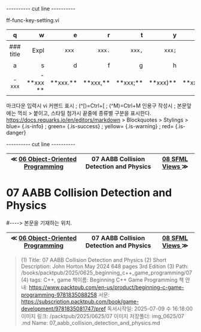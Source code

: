 
---------- cut line ----------

ff-func-key-setting.vi

| q     | w     | e     | r     | t     | y     | u     | i     | o     | p     |
:------:|------:|------:|------:|------:|------:|------:|------:|------:|------:|
|### title | ``` ``` Expl| `xxx `|`xxx.`|`xxx,`|`xxx;`|`xxx)`|`xxx:`|`xxx}`| 없 음 |
| a     | s     | d     | f     | g     | h     | j     | k     | l     |
|- `xxx`|- \*\*xxx \*\*| \*\*xxx.\*\*| \*\*xxx,\*\*| \*\*xxx;\*\*| \*\*xxx)\*\*| \*\*xxx:\*\*| \*\*xxx}\*\*|

마크다운 입력시 vi 커맨드 표시 ; (^[)=Ctrl+[ ; (^M)=Ctrl+M
인용구 작성시 ; 본문앞에는 꺽쇠 > 붙이고, 스타일 첨가시 끝줄에 종류별 구분을 표시한다.
https://docs.requarks.io/en/editors/markdown > Blockquotes > Stylings >
blue= {.is-info} ; green= {.is-success} ; yellow= {.is-warning} ; red= {.is-danger}

---------- cut line ----------

| ≪ [ 06 Object-Oriented Programming ](/books/packtpub/2025/0625_beginning_c++_game_programming/06) | 07 AABB Collision Detection and Physics | [ 08 SFML Views ](/books/packtpub/2025/0625_beginning_c++_game_programming/08) ≫ |
|:----:|:----:|:----:|

# 07 AABB Collision Detection and Physics
#----> 본문을 기재하는 위치.



| ≪ [ 06 Object-Oriented Programming ](/books/packtpub/2025/0625_beginning_c++_game_programming/06) | 07 AABB Collision Detection and Physics | [ 08 SFML Views ](/books/packtpub/2025/0625_beginning_c++_game_programming/08) ≫ |
|:----:|:----:|:----:|

> (1) Title: 07 AABB Collision Detection and Physics
> (2) Short Description: John Horton May 2024 648 pages 3rd Edition
> (3) Path: /books/packtpub/2025/0625_beginning_c++_game_programming/07
> (4) tags: C++, game
> 책이름: Beginning C++ Game Programming
> 책 안내: https://www.packtpub.com/en-us/product/beginning-c-game-programming-9781835088258
> 서문: https://subscription.packtpub.com/book/game-development/9781835081747/pref
> 독서시작일: 2025-07-09 수 16:18:00
> 이미지 링크: /packtpub/2025/0625/07
> 이미지 저장폴더: img_0625/07
> .md Name: 07_aabb_collision_detection_and_physics.md

